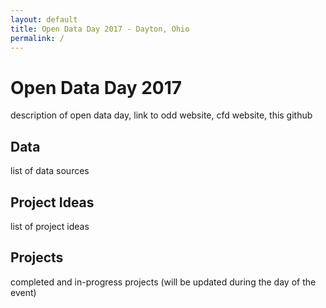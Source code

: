 ```yaml
---
layout: default
title: Open Data Day 2017 - Dayton, Ohio
permalink: /
---
```


# Open Data Day 2017
description of open data day, link to odd website, cfd website, this github

## Data
list of data sources

## Project Ideas
list of project ideas

## Projects
completed and in-progress projects (will be updated during the day of the event)
